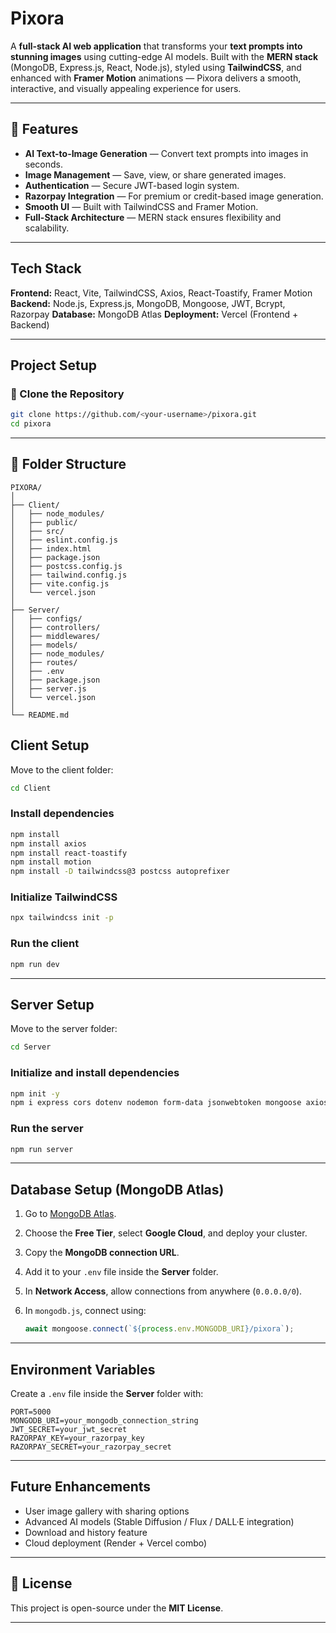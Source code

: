# Pixora 


A **full-stack AI web application** that transforms your **text prompts into stunning images** using cutting-edge AI models.
Built with the **MERN stack** (MongoDB, Express.js, React, Node.js), styled using **TailwindCSS**, and enhanced with **Framer Motion** animations — Pixora delivers a smooth, interactive, and visually appealing experience for users.

---

## 🚀 Features

*  **AI Text-to-Image Generation** — Convert text prompts into images in seconds.
*  **Image Management** — Save, view, or share generated images.
*  **Authentication** — Secure JWT-based login system.
*  **Razorpay Integration** — For premium or credit-based image generation.
*  **Smooth UI** — Built with TailwindCSS and Framer Motion.
*  **Full-Stack Architecture** — MERN stack ensures flexibility and scalability.

---

##  Tech Stack

**Frontend:** React, Vite, TailwindCSS, Axios, React-Toastify, Framer Motion
**Backend:** Node.js, Express.js, MongoDB, Mongoose, JWT, Bcrypt, Razorpay
**Database:** MongoDB Atlas
**Deployment:** Vercel (Frontend + Backend)

---

##  Project Setup

### 🔹 Clone the Repository

```bash
git clone https://github.com/<your-username>/pixora.git
cd pixora
```

---
## 📁 Folder Structure

```
PIXORA/
│
├── Client/
│   ├── node_modules/
│   ├── public/
│   ├── src/
│   ├── eslint.config.js
│   ├── index.html
│   ├── package.json
│   ├── postcss.config.js
│   ├── tailwind.config.js
│   ├── vite.config.js
│   └── vercel.json
│
├── Server/
│   ├── configs/
│   ├── controllers/
│   ├── middlewares/
│   ├── models/
│   ├── node_modules/
│   ├── routes/
│   ├── .env
│   ├── package.json
│   ├── server.js
│   └── vercel.json
│
└── README.md
```


## Client Setup

Move to the client folder:

```bash
cd Client
```

### Install dependencies

```bash
npm install
npm install axios
npm install react-toastify
npm install motion
npm install -D tailwindcss@3 postcss autoprefixer
```

### Initialize TailwindCSS

```bash
npx tailwindcss init -p
```

### Run the client

```bash
npm run dev
```

---

## Server Setup

Move to the server folder:

```bash
cd Server
```

### Initialize and install dependencies

```bash
npm init -y
npm i express cors dotenv nodemon form-data jsonwebtoken mongoose axios bcrypt razorpay
```

### Run the server

```bash
npm run server
```

---

##  Database Setup (MongoDB Atlas)

1. Go to [MongoDB Atlas](https://www.mongodb.com/atlas/database).
2. Choose the **Free Tier**, select **Google Cloud**, and deploy your cluster.
3. Copy the **MongoDB connection URL**.
4. Add it to your `.env` file inside the **Server** folder.
5. In **Network Access**, allow connections from anywhere (`0.0.0.0/0`).
6. In `mongodb.js`, connect using:

   ```js
   await mongoose.connect(`${process.env.MONGODB_URI}/pixora`);
   ```

---

##  Environment Variables

Create a `.env` file inside the **Server** folder with:

```
PORT=5000
MONGODB_URI=your_mongodb_connection_string
JWT_SECRET=your_jwt_secret
RAZORPAY_KEY=your_razorpay_key
RAZORPAY_SECRET=your_razorpay_secret
```
---

##  Future Enhancements

*  User image gallery with sharing options
*  Advanced AI models (Stable Diffusion / Flux / DALL·E integration)
*  Download and history feature
*  Cloud deployment (Render + Vercel combo)

---

## 🪪 License

This project is open-source under the **MIT License**.

---

